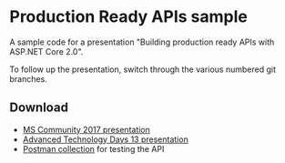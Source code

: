 # Production Ready APIs sample
A sample code for a presentation "Building production ready APIs with ASP.NET Core 2.0".

To follow up the presentation, switch through the various numbered git branches.

## Download

- [MS Community 2017 presentation](mscommunity-2017-production-ready-apis.pptx)
- [Advanced Technology Days 13 presentation](atd13-2017-production-ready-apis.pptx)
- [Postman collection](board-games-api-postman-collection.json) for testing the API

